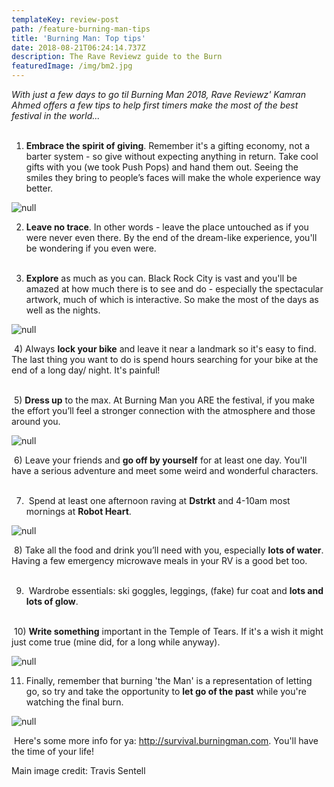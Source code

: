 ```yaml
---
templateKey: review-post
path: /feature-burning-man-tips
title: 'Burning Man: Top tips'
date: 2018-08-21T06:24:14.737Z
description: The Rave Reviewz guide to the Burn
featuredImage: /img/bm2.jpg
---
```

_With just a few days to go til Burning Man 2018,  Rave Reviewz' Kamran Ahmed offers a few tips to help first timers make the most of the best festival in the world..._
<br><br>

1) **Embrace the spirit of giving**. Remember it's a gifting economy, not a barter system - so give without expecting anything in return. Take cool gifts with you (we took Push Pops) and hand them out. Seeing the smiles they bring to people’s faces will make the whole experience way better.

![null](/img/pushpop.jpg)

2) **Leave no trace**. In other words - leave the place untouched as if you were never even there. By the end of the dream-like experience, you'll be wondering if you even were.
<br><br>

3) **Explore** as much as you can. Black Rock City is vast and you'll be amazed at how much there is to see and do - especially the spectacular artwork, much of which is interactive. So make the most of the days as well as the nights. 

![null](/img/statue.jpg)

 4) Always **lock your bike** and leave it near a landmark so it's easy to find. The last thing you want to do is spend hours searching for your bike at the end of a long day/ night. It's painful!
<br><br>

 5) **Dress up** to the max. At Burning Man you ARE the festival, if you make the effort you’ll feel a stronger connection with the atmosphere and those around you.

![null](/img/crew.jpg)

 6) Leave your friends and **go off by yourself** for at least one day. You'll have a serious adventure and meet some weird and wonderful characters.
<br><br>

7)  Spend at least one afternoon raving at **Dstrkt** and 4-10am most mornings at **Robot Heart**. 

![null](/img/distrkt.jpg)

 8) Take all the food and drink you’ll need with you, especially **lots of water**. Having a few emergency microwave meals in your RV is a good bet too.
<br><br>

9)  Wardrobe essentials: ski goggles, leggings, (fake) fur coat and **lots and lots of glow**.
<br><br>

 10) **Write something** important in the Temple of Tears. If it's a wish it might just come true (mine did, for a long while anyway). 

![null](/img/temple.jpg)

11) Finally, remember that burning 'the Man' is a representation of letting go, so try and take the opportunity to **let go of the past** while you're watching the final burn. 

![null](/img/burn.jpg)

 Here's some more info for ya: http://survival.burningman.com. You'll have the time of your life!

Main image credit: Travis Sentell
